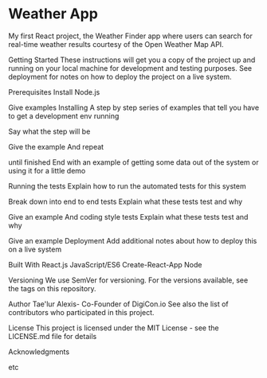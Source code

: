 <h1>Weather App</h1>
My first React project, the Weather Finder app where users can search for real-time weather results courtesy of the Open Weather Map API.

Getting Started
These instructions will get you a copy of the project up and running on your local machine for development and testing purposes. See deployment for notes on how to deploy the project on a live system.

Prerequisites
Install Node.js 

Give examples
Installing
A step by step series of examples that tell you have to get a development env running

Say what the step will be

Give the example
And repeat

until finished
End with an example of getting some data out of the system or using it for a little demo

Running the tests
Explain how to run the automated tests for this system

Break down into end to end tests
Explain what these tests test and why

Give an example
And coding style tests
Explain what these tests test and why

Give an example
Deployment
Add additional notes about how to deploy this on a live system

Built With
React.js
JavaScript/ES6
Create-React-App
Node

Versioning
We use SemVer for versioning. For the versions available, see the tags on this repository.

Author
Tae'lur Alexis- Co-Founder of DigiCon.io
See also the list of contributors who participated in this project.

License
This project is licensed under the MIT License - see the LICENSE.md file for details

Acknowledgments

etc
